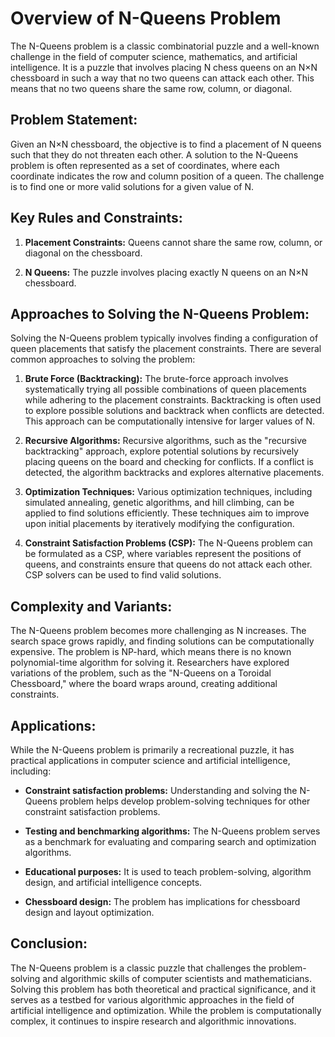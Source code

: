# Overview of N-Queens Problem

The N-Queens problem is a classic combinatorial puzzle and a well-known challenge in the field of computer science, mathematics, and artificial intelligence. It is a puzzle that involves placing N chess queens on an N×N chessboard in such a way that no two queens can attack each other. This means that no two queens share the same row, column, or diagonal.

## Problem Statement:

Given an N×N chessboard, the objective is to find a placement of N queens such that they do not threaten each other. A solution to the N-Queens problem is often represented as a set of coordinates, where each coordinate indicates the row and column position of a queen. The challenge is to find one or more valid solutions for a given value of N.

## Key Rules and Constraints:

1. **Placement Constraints:** Queens cannot share the same row, column, or diagonal on the chessboard.

2. **N Queens:** The puzzle involves placing exactly N queens on an N×N chessboard.

## Approaches to Solving the N-Queens Problem:

Solving the N-Queens problem typically involves finding a configuration of queen placements that satisfy the placement constraints. There are several common approaches to solving the problem:

1. **Brute Force (Backtracking):** The brute-force approach involves systematically trying all possible combinations of queen placements while adhering to the placement constraints. Backtracking is often used to explore possible solutions and backtrack when conflicts are detected. This approach can be computationally intensive for larger values of N.

2. **Recursive Algorithms:** Recursive algorithms, such as the "recursive backtracking" approach, explore potential solutions by recursively placing queens on the board and checking for conflicts. If a conflict is detected, the algorithm backtracks and explores alternative placements.

3. **Optimization Techniques:** Various optimization techniques, including simulated annealing, genetic algorithms, and hill climbing, can be applied to find solutions efficiently. These techniques aim to improve upon initial placements by iteratively modifying the configuration.

4. **Constraint Satisfaction Problems (CSP):** The N-Queens problem can be formulated as a CSP, where variables represent the positions of queens, and constraints ensure that queens do not attack each other. CSP solvers can be used to find valid solutions.

## Complexity and Variants:

The N-Queens problem becomes more challenging as N increases. The search space grows rapidly, and finding solutions can be computationally expensive. The problem is NP-hard, which means there is no known polynomial-time algorithm for solving it. Researchers have explored variations of the problem, such as the "N-Queens on a Toroidal Chessboard," where the board wraps around, creating additional constraints.

## Applications:

While the N-Queens problem is primarily a recreational puzzle, it has practical applications in computer science and artificial intelligence, including:

- **Constraint satisfaction problems:** Understanding and solving the N-Queens problem helps develop problem-solving techniques for other constraint satisfaction problems.

- **Testing and benchmarking algorithms:** The N-Queens problem serves as a benchmark for evaluating and comparing search and optimization algorithms.

- **Educational purposes:** It is used to teach problem-solving, algorithm design, and artificial intelligence concepts.

- **Chessboard design:** The problem has implications for chessboard design and layout optimization.

## Conclusion:

The N-Queens problem is a classic puzzle that challenges the problem-solving and algorithmic skills of computer scientists and mathematicians. Solving this problem has both theoretical and practical significance, and it serves as a testbed for various algorithmic approaches in the field of artificial intelligence and optimization. While the problem is computationally complex, it continues to inspire research and algorithmic innovations.
